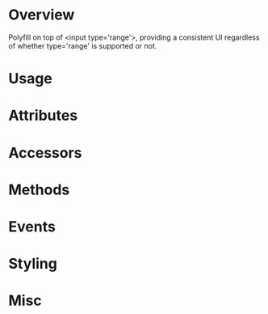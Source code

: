 # Overview

Polyfill on top of &lt;input type='range'&gt;, providing a consistent UI regardless of whether type='range' is supported or not.

# Usage


# Attributes


# Accessors

# Methods


# Events

# Styling



# Misc

